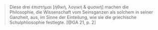 > Diese drei ἐπιστήμαι \[ἠθική, λογική & φυσική\] machen die Philosophie, die Wissenschaft vom Seinsganzen als solchem in seiner Ganzheit, aus, im Sinne der Einteilung, wie sie die griechische Schulphliosophie festlegte. [@GA 21, p. 2]